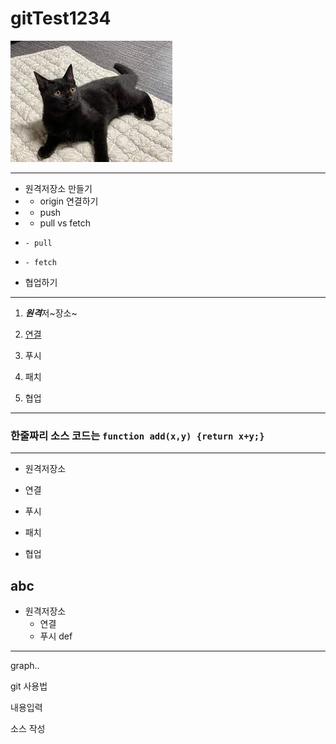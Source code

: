 # gitTest1234
![아기 고양이](./images/cat.jpg)

---
+ 원격저장소 만들기
+   - origin 연결하기
+   - push
+   + pull vs fetch
+     - pull
+     - fetch
+ 협업하기
---
1. ***원격***저~장소~

2. [연결](http://naver.com)

3. 푸시

4. 패치

5. 협업
---
### 한줄짜리 소스 코드는 `function add(x,y) {return x+y;}`
---
- 원격저장소

-  연결

-  푸시

-  패치

-  협업


abc
----------
- 원격저장소
  -  연결
  -  푸시
def
***
graph..




git 사용법


내용입력

소스 작성
